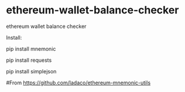 # ethereum-wallet-balance-checker
ethereum wallet balance checker

Install:

pip install mnemonic

pip install requests

pip install simplejson

#From
https://github.com/ladaco/ethereum-mnemonic-utils
